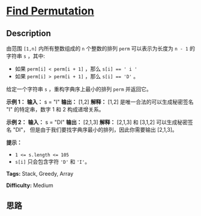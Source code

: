 # [Find Permutation][title]

## Description

由范围 `[1,n]` 内所有整数组成的 `n` 个整数的排列 `perm` 可以表示为长度为 `n - 1` 的字符串 `s` ，其中:

  * 如果 `perm[i] < perm[i + 1]` ，那么 `s[i] == ' i '`
  * 如果 `perm[i] > perm[i + 1]` ，那么 `s[i] == 'D'` 。

给定一个字符串 `s` ，重构字典序上最小的排列 `perm` 并返回它。



**示例 1：**
            **输入：** s = "I"    **输出：** [1,2]    **解释：** [1,2] 是唯一合法的可以生成秘密签名 "I" 的特定串，数字 1 和 2 构成递增关系。    

**示例 2：**
            **输入：** s = "DI"    **输出：** [2,1,3]    **解释：** [2,1,3] 和 [3,1,2] 可以生成秘密签名 "DI"，    但是由于我们要找字典序最小的排列，因此你需要输出 [2,1,3]。



**提示：**

  * `1 <= s.length <= 105`
  * `s[i]` 只会包含字符 `'D'` 和 `'I'`。


**Tags:** Stack, Greedy, Array

**Difficulty:** Medium

## 思路

[title]: https://leetcode-cn.com/problems/find-permutation
